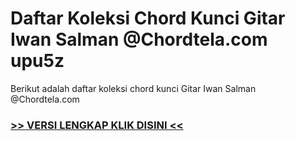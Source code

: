 
 # Daftar Koleksi Chord  Kunci Gitar Iwan Salman @Chordtela.com upu5z


Berikut adalah daftar koleksi chord  kunci Gitar Iwan Salman @Chordtela.com

###  <a href="https://shortlighzx.web.app?sq=Daftar Koleksi Chord  Kunci Gitar Iwan Salman @Chordtela.com"> >> VERSI LENGKAP KLIK DISINI << </a>
